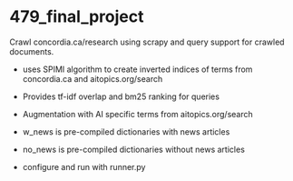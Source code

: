 # 479_final_project
Crawl concordia.ca/research using scrapy and query support for crawled documents.
* uses SPIMI algorithm to create inverted indices of terms from concordia.ca and aitopics.org/search
* Provides tf-idf overlap and bm25 ranking for queries
* Augmentation with AI specific terms from aitopics.org/search

* w_news is pre-compiled dictionaries with news articles
* no_news is pre-compiled dictionaries without news articles
* configure and run with runner.py
